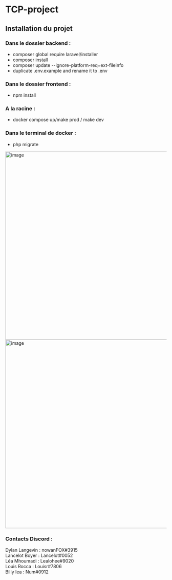 # TCP-project

## Installation du projet 

### Dans le dossier backend : 
- composer global require laravel/installer
- composer install
- composer update  --ignore-platform-req=ext-fileinfo
- duplicate .env.example and rename it to .env

### Dans le dossier frontend :
- npm install

### A la racine : 
- docker compose up/make prod / make dev

### Dans le terminal de docker : 
- php migrate 
<img width="585" alt="image" src="https://user-images.githubusercontent.com/77147936/213943249-4b547724-21eb-4354-994f-53d633a74a0e.png">
<img width="586" alt="image" src="https://user-images.githubusercontent.com/77147936/213943260-7322bd90-608b-4bf9-9b3e-6c2b387d3e00.png">

### Contacts Discord : 

Dylan Langevin : nowanFOX#3915 <br>
Lancelot Boyer : Lancelot#0052 <br>
Léa Mhoumadi : Lealohee#9020 <br>
Louis Rocca : Louisr#7806 <br>
Billy Iea : Num#0912 
